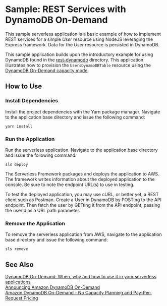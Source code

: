 # Sample: REST Services with DynamoDB On-Demand

This sample serverless application is a basic example of how to implement REST services for a simple *User* resource using NodeJS leveraging the Express framework. Data for the *User* resource is persisted in DynamoDB.

This sample application builds upon the introductory example for using DynamoDB found in the [rest-dynamodb](../rest-dynamodb) directory. This application illustrates how to provision the `UsersDynamoDBTable` resource using the [DynamoDB On-Demand capacity mode][sls-ddbod].

## How to Use

### Install Dependencies

Install the project dependencies with the Yarn package manager. Navigate to the application base directory and issue the following command:

```
yarn install
```

### Run the Application

Run the serverless application. Navigate to the application base directory and issue the following command:

```
sls deploy
```

The Serverless Framework packages and deploys the application to AWS. The framework writes information about the deployed application to the console. Be sure to note the endpoint URL(s) to use in testing.

To test the deployed application, you may use cURL, or better yet, a REST client such as Postman. Create a User in DynamoDB by POSTing to the API endpoint. Then fetch the user by GETting it from the API endpoint, passing the userId as a URL path parameter.

### Remove the Application

To remove the serverless application from AWS, navigate to the application base directory and issue the following command:

```
sls remove
```

## See Also
[DynamoDB On-Demand: When, why and how to use it in your serverless applications][sls-ddbod]  
[Announcing Amazon DynamoDB On-Demand](https://aws.amazon.com/about-aws/whats-new/2018/11/announcing-amazon-dynamodb-on-demand/ "Announcing AmazonDynamoDB On-Demand | AWS What's New")  
[Amazon DynamoDB On-Demand - No Capacity Planning and Pay-Per-Request Pricing](https://aws.amazon.com/blogs/aws/amazon-dynamodb-on-demand-no-capacity-planning-and-pay-per-request-pricing/ "DynamoDB on-Demand - Capacity Planning and Cost | AWS News Blog")  

[sls-ddbod]: https://serverless.com/blog/dynamodb-on-demand-serverless/ "DynamoDB on-Demand: When, Why, and How to use in Serverless | Serverless Blog"  
